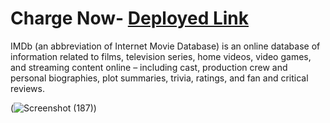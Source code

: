 # Charge Now-  **[Deployed Link]()**
IMDb (an abbreviation of Internet Movie Database) is an online database of information related to films, television series, home videos, video games, and streaming content online – including cast, production crew and personal biographies, plot summaries, trivia, ratings, and fan and critical reviews.

(![Screenshot (187)](https://user-images.githubusercontent.com/105062279/208387883-d8c6160e-8bef-4573-8918-d81a5406f090.png))
